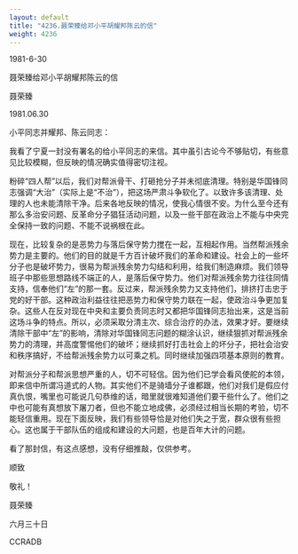 ```yaml
---
layout: default
title: "4236.聂荣臻给邓小平胡耀邦陈云的信"
weight: 4236
---
```


1981-6-30

聂荣臻给邓小平胡耀邦陈云的信

聂荣臻

1981.06.30

小平同志并耀邦、陈云同志：

我看了宁夏一封没有署名的给小平同志的来信。其中虽引古论今不够贴切，有些意见比较模糊，但反映的情况确实值得密切注视。

粉碎“四人帮”以后，我们对帮派骨干、打砸抢分子并未彻底清理。特别是华国锋同志强调“大治”（实际上是“不治”），把这场严肃斗争软化了。以致许多该清理、处理的人也未能清除干净。后来各地反映的情况，使我心情很不安。为什么至今还有那么多治安问题、反革命分子猖狂活动问题，以及一些干部在政治上不能与中央完全保持一致的问题、不能不说祸根在此。

现在，比较复杂的是恶势力与落后保守势力搅在一起，互相起作用。当然帮派残余势力是主要的。他们的目的就是千方百计破坏我们的革命和建设。社会上的一些坏分子也是破坏势力，很易为帮派残余势力勾结和利用，给我们制造麻烦。我们领导班子中那些思想路线不端正的人，是落后保守势力。他们对帮派残余势力往往同情支持，信奉他们“左”的那一套。反过来，帮派残余势力又支持他们，排挤打击忠于党的好干部。这种政治利益往往把恶势力和保守势力联在一起，使政治斗争更加复杂。这些人在反对现在中央和主要负责同志时又都把华国锋同志抬出来，这是当前这场斗争的特点。所以，必须采取分清主次、综合治疗的办法，效果才好。要继续清除干部中“左”的影响，清除对华国锋同志问题的糊涂认识，继续狠抓对帮派残余势力的清理，并高度警惕他们的破坏；继续抓好打击社会上的坏分子，把社会治安和秩序搞好，不给帮派残余势力以可乘之机。同时继续加强四项基本原则的教育。

对帮派分子和帮派思想严重的人，切不可轻信。因为他们已学会看风使舵的本领，即来信中所谓冯道式的人物。其实他们不是骑墙分子谁都跟，他们对我们是假应付真仇恨，嘴里也可能说几句恭维的话，暗里就很难知道他们要干些什么了。他们之中也可能有真想放下屠刀者，但也不能立地成佛，必须经过相当长期的考验，切不能轻信重用。现在下面反映，我们有些领导恰是对他们失之于宽，群众很有些担心。这也属于干部队伍的组成和建设的大问题，也是百年大计的问题。

看了那封信，有这点感想，没有仔细推敲，仅供参考。

顺致

敬礼！

聂荣臻

六月三十日

CCRADB


